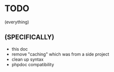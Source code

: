 TODO
====
(everything)

(SPECIFICALLY)
--------------
* this doc
* remove "caching" which was from a side project
* clean up syntax
* phpdoc compatibility
